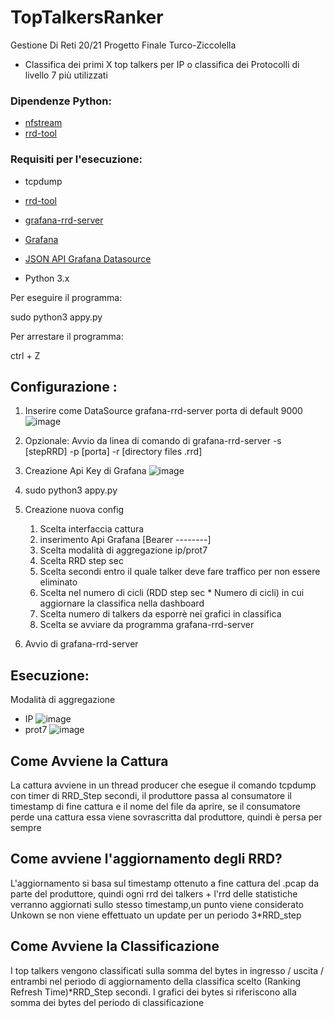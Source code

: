 # TopTalkersRanker
Gestione Di Reti 20/21 Progetto Finale Turco-Ziccolella

* Classifica dei primi X top talkers per IP o classifica dei Protocolli di livello 7 più utilizzati 

### Dipendenze Python:
* [nfstream](https://www.nfstream.org/docs/#installation-guide)
* [rrd-tool](https://oss.oetiker.ch/rrdtool/download.en.html)


### Requisiti per l'esecuzione:
* tcpdump

* [rrd-tool](https://oss.oetiker.ch/rrdtool/download.en.html)

* [grafana-rrd-server](https://github.com/doublemarket/grafana-rrd-server)

* [Grafana](https://grafana.com/docs/grafana/latest/installation/debian/)

* [JSON API Grafana Datasource](https://grafana.com/grafana/plugins/simpod-json-datasource/)

* Python 3.x


Per eseguire il programma:

sudo python3 appy.py

Per arrestare il programma:

ctrl + Z

## Configurazione :
  1. Inserire come DataSource grafana-rrd-server porta di default 9000![image](https://user-images.githubusercontent.com/49340033/124386911-e05c6700-dcdc-11eb-861c-aa7487f499b5.png)

  2. Opzionale: Avvio da linea di comando di grafana-rrd-server -s [stepRRD] -p [porta] -r [directory files .rrd]
  3. Creazione Api Key di Grafana ![image](https://user-images.githubusercontent.com/49340033/124387161-b6f00b00-dcdd-11eb-969a-83f36b66d624.png)

  4. sudo python3 appy.py
  5. Creazione nuova config
      1. Scelta interfaccia cattura
      2. inserimento Api Grafana [Bearer --------] 
      3. Scelta modalità di aggregazione ip/prot7
      4. Scelta RRD step sec
      5. Scelta secondi entro il quale talker deve fare traffico per non essere eliminato
      6. Scelta nel numero di cicli (RDD step sec * Numero di cicli) in cui aggiornare la classifica nella dashboard
      7. Scelta numero di talkers da esporrè nei grafici in classifica
      8. Scelta se avviare da programma grafana-rrd-server
  7. Avvio di grafana-rrd-server
  
  ## Esecuzione:
  Modalità di aggregazione
  * IP
  ![image](https://user-images.githubusercontent.com/49340033/124630156-7087e100-de82-11eb-9152-4ce0f2a689d4.png)
  * prot7
  ![image](https://user-images.githubusercontent.com/49340033/124499407-3ce38300-ddbe-11eb-92a1-602c2f9eb23b.png)

## Come Avviene la Cattura
  La cattura avviene in un thread producer che esegue il comando tcpdump con timer di RRD_Step secondi, il produttore passa al consumatore il timestamp di fine  cattura e il nome del file da aprire, se il consumatore perde una cattura essa viene sovrascritta dal produttore, quindi è persa per sempre
  
## Come avviene l'aggiornamento degli RRD?
  L'aggiornamento si basa sul timestamp ottenuto a fine cattura del .pcap da parte del produttore, quindi ogni rrd dei talkers + l'rrd delle statistiche verranno aggiornati sullo stesso timestamp,un punto viene considerato Unkown se non viene effettuato un update per un periodo 3*RRD_step
  
## Come Avviene la Classificazione
  I top talkers vengono classificati sulla somma del bytes in ingresso / uscita / entrambi nel periodo di aggiornamento della classifica scelto
  (Ranking Refresh Time)*RRD_Step secondi.
  I grafici dei bytes si riferiscono alla somma dei bytes del periodo di classificazione

